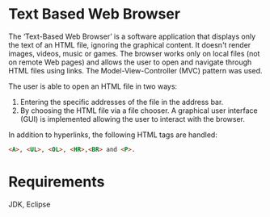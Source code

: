# Text Based Web Browser
The ‘Text-Based Web Browser’ is a software application that displays only the text of an HTML file, ignoring the graphical content. It  doesn't render images, videos, music or games. The browser works only on local files (not on remote Web pages) and allows the user to open and navigate through HTML files using links. The Model-View-Controller (MVC) pattern was used.

The user is able to open an HTML file in two ways: 
1) Entering the specific addresses of the file in the address bar.
2) By choosing the HTML file via a file chooser. A graphical user interface (GUI) is implemented allowing the user to interact with the browser.

In addition to hyperlinks, the following HTML tags are handled:
  ```html
<A>, <UL>, <OL>, <HR>,<BR> and <P>.
```

# Requirements 
JDK, Eclipse 
